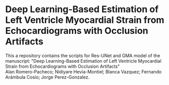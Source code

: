 # Deep Learning-Based Estimation of Left Ventricle Myocardial Strain from Echocardiograms with Occlusion Artifacts <br/>
This a repository contains the scripts for Res-UNet and GMA model of the manuscript: "Deep Learning-Based Estimation of Left Ventricle Myocardial Strain from Echocardiograms with Occlusion Artifacts"<br/>
Alan Romero-Pacheco; Nidiyare Hevia-Montiel;  Blanca Vazquez; Fernando Arámbula Cosío; Jorge Perez-Gonzalez.<br/>
